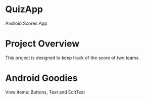 # QuizApp
Android Scores App
# Project Overview
This project is designed to keep track of the score of two teams.


# Android Goodies
View items: Buttons, Text and EditText
